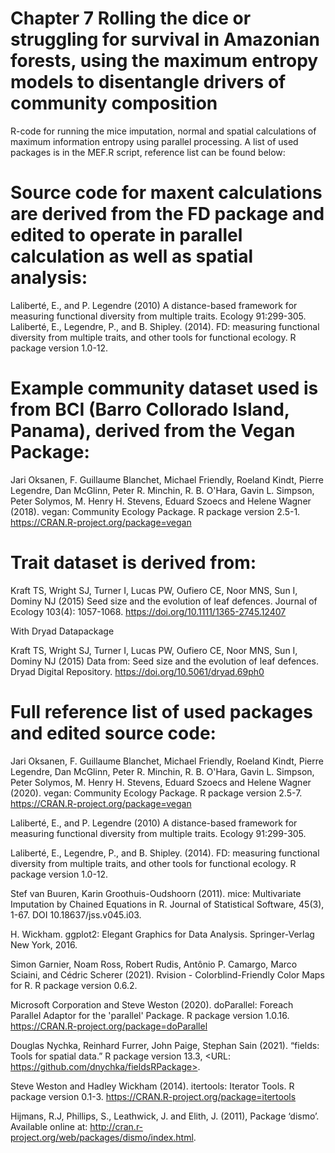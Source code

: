 # Chapter 7 Rolling the dice or struggling for survival in Amazonian forests, using the maximum entropy models to disentangle drivers of community composition

R-code for running the mice imputation, normal and spatial calculations of maximum information entropy using parallel processing. A list of used packages is in the MEF.R script, reference list can be found below:

# Source code for maxent calculations are derived from the FD package and edited to operate in parallel calculation as well as spatial analysis:
Laliberté, E., and P. Legendre (2010) A distance-based framework for measuring functional diversity from multiple traits. Ecology 91:299-305.
Laliberté, E., Legendre, P., and B. Shipley. (2014). FD: measuring functional diversity from multiple traits, and other tools for functional ecology. 
R package version 1.0-12.

# Example community dataset used is from BCI (Barro Collorado Island, Panama), derived from the Vegan Package:
Jari Oksanen, F. Guillaume Blanchet, Michael Friendly, Roeland Kindt, Pierre Legendre, Dan McGlinn, Peter R. Minchin, R. B. O'Hara, Gavin L. Simpson, Peter Solymos, M. Henry H. Stevens, Eduard Szoecs and Helene Wagner (2018). vegan: Community Ecology Package. R package version 2.5-1. https://CRAN.R-project.org/package=vegan
  
# Trait dataset is derived from:
Kraft TS, Wright SJ, Turner I, Lucas PW, Oufiero CE, Noor MNS, Sun I, Dominy NJ (2015) Seed size and the evolution of leaf defences. Journal of Ecology 103(4): 1057-1068. https://doi.org/10.1111/1365-2745.12407

With Dryad Datapackage

Kraft TS, Wright SJ, Turner I, Lucas PW, Oufiero CE, Noor MNS, Sun I, Dominy NJ (2015) Data from: Seed size and the evolution of leaf defences. Dryad Digital Repository. https://doi.org/10.5061/dryad.69ph0

# Full reference list of used packages and edited source code:
Jari Oksanen, F. Guillaume Blanchet, Michael Friendly, Roeland Kindt, Pierre Legendre, Dan McGlinn, Peter R. Minchin, R. B. O'Hara, Gavin L. Simpson, Peter
  Solymos, M. Henry H. Stevens, Eduard Szoecs and Helene Wagner (2020). vegan: Community Ecology Package. R package version 2.5-7.
  https://CRAN.R-project.org/package=vegan

Laliberté, E., and P. Legendre (2010) A distance-based framework for measuring functional diversity from multiple traits. Ecology 91:299-305.

Laliberté, E., Legendre, P., and B. Shipley. (2014). FD: measuring functional diversity from multiple traits, and other tools for functional ecology. R package
  version 1.0-12.
  
Stef van Buuren, Karin Groothuis-Oudshoorn (2011). mice: Multivariate Imputation by Chained Equations in R. Journal of Statistical Software, 45(3), 1-67. DOI
  10.18637/jss.v045.i03.
  
H. Wickham. ggplot2: Elegant Graphics for Data Analysis. Springer-Verlag New York, 2016.

Simon Garnier, Noam Ross, Robert Rudis, Antônio P. Camargo, Marco Sciaini, and Cédric Scherer (2021). Rvision - Colorblind-Friendly Color Maps for R. R package
  version 0.6.2.
  
Microsoft Corporation and Steve Weston (2020). doParallel: Foreach Parallel Adaptor for the 'parallel' Package. R package version 1.0.16.
  https://CRAN.R-project.org/package=doParallel
  
Douglas Nychka, Reinhard Furrer, John Paige, Stephan Sain (2021). “fields: Tools for spatial data.” R package version 13.3, <URL:
   https://github.com/dnychka/fieldsRPackage>.

Steve Weston and Hadley Wickham (2014). itertools: Iterator Tools. R package version 0.1-3. https://CRAN.R-project.org/package=itertools

Hijmans, R.J, Phillips, S., Leathwick, J. and Elith, J. (2011), Package ‘dismo’. Available online at: http://cran.r-project.org/web/packages/dismo/index.html.


